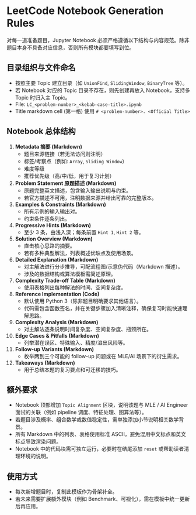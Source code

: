 # LeetCode Notebook Generation Rules

对每一道准备题目，Jupyter Notebook 必须严格遵循以下结构与内容规范。除非题目本身不具备对应信息，否则所有模块都要填写到位。

## 目录组织与文件命名
- 按照主要 Topic 建立目录（如 `UnionFind`, `SlidingWindow`, `BinaryTree` 等）。
- 若 Notebook 对应的 Topic 目录不存在，则先创建再放入 Notebook，支持多 Topic 时归入主 Topic。
- File: `LC_<problem-number>_<kebab-case-title>.ipynb`
- Title markdown cell (第一格) 使用 `# <problem-number>. <Official Title>`

## Notebook 总体结构
1. **Metadata 摘要 (Markdown)**
   - 题目来源链接（若无法访问则注明）
   - 标签/考察点（例如: `Array`, `Sliding Window`）
   - 难度等级
   - 推荐优先级（高/中/低，用于复习计划）
2. **Problem Statement 原题描述 (Markdown)**
   - 原题完整英文描述，包含输入输出说明与约束。
   - 若官方描述不可用，注明数据来源并给出可靠的完整版本。
3. **Examples & Constraints (Markdown)**
   - 所有示例的输入输出对。
   - 约束条件逐条列出。
4. **Progressive Hints (Markdown)**
   - 至少 3 条，由浅入深；每条前置 `Hint 1`, `Hint 2` 等。
5. **Solution Overview (Markdown)**
   - 直击核心思路的摘要。
   - 若有多种典型解法，列表概述优缺点及使用场景。
6. **Detailed Explanation (Markdown)**
   - 对主解法进行分步推导，可配流程图/示意伪代码（Markdown 描述）。
   - 涉及的数据结构或算法模板需简述原理。
7. **Complexity Trade-off Table (Markdown)**
   - 使用表格列出每种解法的时间、空间复杂度。
8. **Reference Implementation (Code)**
   - 默认使用 Python 3（除非题目明确要求其他语言）。
   - 代码需包含函数签名，并在关键步骤加入清晰注释，确保复习时能快速理解思路。
9. **Complexity Analysis (Markdown)**
   - 对主解法逐条说明时间复杂度、空间复杂度、瓶颈所在。
10. **Edge Cases & Pitfalls (Markdown)**
    - 列举潜在误区、特殊输入、精度/溢出风险等。
11. **Follow-up Variants (Markdown)**
    - 枚举两到三个可能的 follow-up 问题或在 MLE/AI 场景下的衍生需求。
12. **Takeaways (Markdown)**
    - 用于总结本题的复习要点和可迁移的技巧。

## 额外要求
- Notebook 顶部增加 `Topic Alignment` 区块，说明该题与 MLE / AI Engineer 面试的关联（例如 pipeline 调度、特征处理、图算法等）。
- 若题目涉及概率、组合数学或数值稳定性，需单独添加小节说明相关数学背景。
- 所有 Markdown 中的列表、表格使用标准 ASCII，避免混用中文标点和英文标点导致渲染问题。
- Notebook 中的代码块需可独立运行，必要时在结尾添加 `reset` 或帮助读者清理环境的说明。

## 使用方式
- 每次新增题目时，复制此模板作为骨架补全。
- 若未来需要扩展额外模块（例如 Benchmark、可视化），需在模板中统一更新后再应用。
